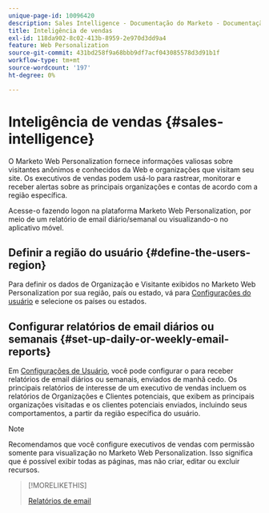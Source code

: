 ```yaml
---
unique-page-id: 10096420
description: Sales Intelligence - Documentação do Marketo - Documentação do produto
title: Inteligência de vendas
exl-id: 118da902-8c02-413b-8959-2e970d3dd9a4
feature: Web Personalization
source-git-commit: 431bd258f9a68bbb9df7acf043085578d3d91b1f
workflow-type: tm+mt
source-wordcount: '197'
ht-degree: 0%

---
```


# Inteligência de vendas {#sales-intelligence}

O Marketo Web Personalization fornece informações valiosas sobre visitantes anônimos e conhecidos da Web e organizações que visitam seu site. Os executivos de vendas podem usá-lo para rastrear, monitorar e receber alertas sobre as principais organizações e contas de acordo com a região específica.

Acesse-o fazendo logon na plataforma Marketo Web Personalization, por meio de um relatório de email diário/semanal ou visualizando-o no aplicativo móvel.

## Definir a região do usuário {#define-the-users-region}

Para definir os dados de Organização e Visitante exibidos no Marketo Web Personalization por sua região, país ou estado, vá para [Configurações do usuário](/help/marketo/product-docs/web-personalization/getting-started/user-settings.md) e selecione os países ou estados.

## Configurar relatórios de email diários ou semanais {#set-up-daily-or-weekly-email-reports}

Em [Configurações de Usuário](/help/marketo/product-docs/web-personalization/getting-started/user-settings.md), você pode configurar o para receber relatórios de email diários ou semanais, enviados de manhã cedo. Os principais relatórios de interesse de um executivo de vendas incluem os relatórios de Organizações e Clientes potenciais, que exibem as principais organizações visitadas e os clientes potenciais enviados, incluindo seus comportamentos, a partir da região específica do usuário.

>[!NOTE]
>
>Recomendamos que você configure executivos de vendas com permissão somente para visualização no Marketo Web Personalization. Isso significa que é possível exibir todas as páginas, mas não criar, editar ou excluir recursos.

>[!MORELIKETHIS]
>
>[Relatórios de email](/help/marketo/product-docs/web-personalization/reporting-for-web-personalization/email-reports.md)
